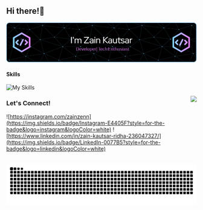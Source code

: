 ## Hi there!👋
![Zain Kautsar](img/github-header-image.png)

#### Skills
![My Skills](https://skillicons.dev/icons?i=html,js,css,c,cpp,python,mysql,figma)


<img align="right" height="150" src="https://media.giphy.com/media/v1.Y2lkPTc5MGI3NjExa21kcjFyaHh6djg2d2c1YXhpN285NzN3OWhrNDhoNGMzcXc1enRxaCZlcD12MV9naWZzX3NlYXJjaCZjdD1n/bGgsc5mWoryfgKBx1u/giphy.gif"  />


### Let's Connect!
![https://instagram.com/zainzenn](https://img.shields.io/badge/Instagram-E4405F?style=for-the-badge&logo=instagram&logoColor=white) ![https://www.linkedin.com/in/zain-kautsar-ridha-236047327/](https://img.shields.io/badge/LinkedIn-0077B5?style=for-the-badge&logo=linkedin&logoColor=white)

<!-- ### My Github Stats

![Zain's GitHub stats](https://github-readme-stats.vercel.app/api?username=Zainkautsar-doc&show_icons=true&theme=tokyonight) -->

<br clear="both">


<img src="https://raw.githubusercontent.com/ZainKautsar-doc/ZainKautsar-doc/output/snake.svg" alt="Snake animation" />

###
